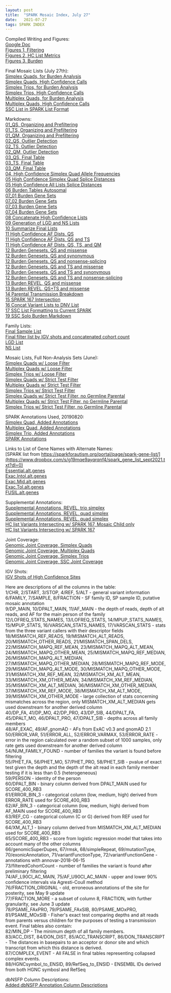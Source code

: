 ```yaml
---
layout: post
title:  "SPARK Mosaic Index, July 27"
date:   2021-07-27
tags: SPARK INDEX
---
```


Compiled Writing and Figures:
<br>[Google Doc](https://docs.google.com/document/d/1q82t5ll2yVP9Fyrwq7jdnZU2bgDnZEgXCu-Tl0VnDDc/edit?usp=sharing)
<br>[Figures 1, Filtering](https://www.dropbox.com/s/0pdmukd8jp5pq7p/figures_01_filter.zip?dl=0)
<br>[Figures 2, HC List Metrics](https://www.dropbox.com/s/reg9z0jluwkvx1g/figures_02_metrics.zip?dl=0)
<br>[Figures 3, Burden](https://www.dropbox.com/s/9lpiv5djf2stod3/figures_03_burden.zip?dl=0)

Final Mosaic Lists (July 27th):
<br>[Simplex Quads, for Burden Analysis](https://www.dropbox.com/s/2v0su9gdz25yv5w/quadsimplex.burden.txt?dl=0)
<br>[Simplex Quads, High Confidence Calls](https://www.dropbox.com/s/dphpofhrh7xa84z/quadsimplex.highconfidence.txt?dl=0)
<br>[Simplex Trios, for Burden Analysis](https://www.dropbox.com/s/8rlzsphugatls37/triosimplex.burden.txt?dl=0)
<br>[Simplex Trios, High Confidence Calls](https://www.dropbox.com/s/lrdb5trc75ohgx8/triosimplex.highconfidence.txt?dl=0)
<br>[Multiplex Quads, for Burden Analysis](https://www.dropbox.com/s/luyljm77ci1hu1k/quadmultiplex.burden.txt?dl=0)
<br>[Multiplex Quads, High Confidence Calls](https://www.dropbox.com/s/cn3x5sfm30eq04a/quadmultiplex.highconfidence.txt?dl=0)
<br>[SSC List in SPARK List Format](https://www.dropbox.com/s/hkjkeqibfk2nkyw/ssc.transformed.txt?dl=0)

Markdowns:
<br>[01_QS, Organizing and Prefiltering](https://www.dropbox.com/s/o2qqos8qembl586/01_qs.organize_prefilter.html?dl=0)
<br>[01_TS, Organizing and Prefiltering](https://www.dropbox.com/s/og3913n31a8z27a/01_ts.organize_prefilter.html?dl=0)
<br>[01_QM, Organizing and Prefiltering](https://www.dropbox.com/s/jpmql5snxqr2uyv/01_qm.organize_prefilter.html?dl=0)
<br>[02_QS, Outlier Detection](https://www.dropbox.com/s/8y75fw081y8ddo5/02_qs.outlier_detection.html?dl=0)
<br>[02_TS, Outlier Detection](https://www.dropbox.com/s/62cr2hmihv0phas/02_ts.outlier_detection.html?dl=0)
<br>[02_QM, Outlier Detection](https://www.dropbox.com/s/bxvqbgd8adjlwj2/02_qm.outlier_detection.html?dl=0)
<br>[03_QS, Final Table](https://www.dropbox.com/s/vqx366c95usmanb/03_qs.final_tables.html?dl=0)
<br>[03_TS, Final Table](https://www.dropbox.com/s/06esgmqu3fux0h7/03_ts.final_tables.html?dl=0)
<br>[03_QM, Final Table](https://www.dropbox.com/s/tn6njzth0v7v11u/03_qm.final_tables.html?dl=0)
<br>[04, High Confidence Simplex Quad Allele Frequencies](https://www.dropbox.com/s/6s5dhposyznatnl/04_qs_highconf_allelefreqs_01.html?dl=0)
<br>[05 High Confidence Simplex Quad Splice Distances](https://www.dropbox.com/s/mbcztsj0j9th4yx/05_highconf_splicedist_01.html?dl=0)
<br>[05 High Confidence All Lists Splice Distances](https://www.dropbox.com/s/zzd6ikgyh4g8bzp/05_highconf_splicedist_02.html?dl=0)
<br>[06 Burden Tables Autosomal](https://www.dropbox.com/s/5l34qb95m88tuvt/06_burden_autosomal_01.html?dl=0)
<br>[07_01 Burden Gene Sets](https://www.dropbox.com/s/879g61jul2vnryi/07_burden_genesets_01.html?dl=0)
<br>[07_02 Burden Gene Sets](https://www.dropbox.com/s/zwvp4yolro6gdvp/07_burden_genesets_02.html?dl=0)
<br>[07_03 Burden Gene Sets](https://www.dropbox.com/s/a2sr4qp1pfwip3q/07_burden_genesets_03.html?dl=0)
<br>[07_04 Burden Gene Sets](https://www.dropbox.com/s/pjrsx5sgete3fzr/07_burden_genesets_04.html?dl=0)
<br>[08 Concatenate High Confidence Lists](https://www.dropbox.com/s/obkmyne6iz28frt/08_concat_lists_01.html?dl=0)
<br>[09 Generation of LGD and NS Lists](https://www.dropbox.com/s/p70jk08tzvqgb10/09_lgd_ns_lists.html?dl=0)
<br>[10 Summarize Final Lists](https://www.dropbox.com/s/hbkj3lsf8bcrj4a/10_summarize_final_lists.html?dl=0)
<br>[11 High Confidence AF Dists, QS](https://www.dropbox.com/s/arsi93z6a5eoy6b/11_hc_AF_quadsimplex.html?dl=0)
<br>[11 High Confidence AF Dists, QS and TS](https://www.dropbox.com/s/odjqybqtzlmqjgx/11_hc_AF_qs_ts.html?dl=0)
<br>[11 High Confidence AF Dists, QS, TS, and QM](https://www.dropbox.com/s/p1nkifu6mav4sw5/11_hc_AF_quads_quadm_trios.html?dl=0)
<br>[12 Burden Genesets, QS and missense](https://www.dropbox.com/s/p7xp30rzsszzd5p/12_burden_genesets_qs_missense.html?dl=0)
<br>[12 Burden Genesets, QS and synonymous](https://www.dropbox.com/s/bww75i48qwxyl7f/12_burden_genesets_qs_synonymous.html?dl=0)
<br>[12 Burden Genesets, QS and nonsense-splicing](https://www.dropbox.com/s/9sglvog8nkacxi9/12_burden_genesets_qs_nonsensesplicing.html?dl=0)
<br>[12 Burden Genesets, QS and TS and missense](https://www.dropbox.com/s/19obpuviidgkncb/12_burden_genesets_qsts_missense.html?dl=0)
<br>[12 Burden Genesets, QS and TS and synonymous](https://www.dropbox.com/s/cbg14hg27jurzjq/12_burden_genesets_qsts_synonymous.html?dl=0)
<br>[12 Burden Genesets, QS and TS and nonsense-splicing](https://www.dropbox.com/s/uxw9y1evp7qrar6/12_burden_genesets_qsts_nonsensesplicing.html?dl=0)
<br>[13 Burden REVEL, QS and missense](https://www.dropbox.com/s/ag58qxihyjcc3pk/13_burden_revel_qs_missense.html?dl=0)
<br>[13 Burden REVEL, QS+TS and missense](https://www.dropbox.com/s/ng86fbx2o4ap3sw/13_burden_revel_qsts_missense.html?dl=0)
<br>[14 Parental Transmission Breakdown](https://www.dropbox.com/s/t7suz2lrk612wvt/14_parental_transmission_01.html?dl=0)
<br>[15 SPARK 167 Intersection](https://www.dropbox.com/s/5v9xiutv72g4tj1/15_spark_167_list_01.html?dl=0)
<br>[16 Concat Variant Lists to DNV List](https://www.dropbox.com/s/v0mzdm4jevtaq4x/16_concat_lists_02.html?dl=0)
<br>[17 SSC List Formatting to Current SPARK](https://www.dropbox.com/s/j1flcekwsrp6s03/17_ssc_list.html?dl=0)
<br>[19 SSC Solo Burden Markdown](https://www.dropbox.com/s/0pv9gk7cxk24v9j/19_burden_genesets_ssc_missense.html?dl=0)

Family Lists:
<br>[Final Sample List](https://www.dropbox.com/s/awrb72bkxcxgmix/final_sample_list.txt?dl=0)
<br>[Final filter list by IGV shots and concatenated cohort count](https://www.dropbox.com/s/lscs9dl6yudj0qn/final_filter_igv_cohort.txt?dl=0)
<br>[LGD List](https://www.dropbox.com/s/y061oxm1pw4eykx/lgd_family_list.txt?dl=0)
<br>[NS List](https://www.dropbox.com/s/a8bbg0konbpuppw/ns_family_list.txt?dl=0)

Mosaic Lists, Full Non-Analysis Sets (June):
<br>[Simplex Quads w/ Loose Filter](https://www.dropbox.com/s/tyczipwxkch4a1f/quadsimplex_mosaics.8reads_0.001popAF_4cohort_3alt_exonic.jun3.txt?dl=0)
<br>[Multiplex Quads w/ Loose Filter](https://www.dropbox.com/s/407gqs049ukcdcf/quadmultiplex_mosaics.8reads_0.001popAF_4cohort_3alt_exonic.jun3.txt?dl=0)
<br>[Simplex Trios w/ Loose Filter](https://www.dropbox.com/s/2rs72k69tkepcrz/triosimplex_mosaics.8reads_0.001popAF_4cohort_3alt_exonic.jun3.txt?dl=0)
<br>[Simplex Quads w/ Strict Test Filter](https://www.dropbox.com/s/okrg9g1ug10788i/quadsimplex_mosaics.8reads_0.001popAF_4cohort_3alt_exonic.testfilter.jun3.txt?dl=0)
<br>[Multiplex Quads w/ Strict Test Filter](https://www.dropbox.com/s/xabrs2f030xlz49/quadmultiplex_mosaics.8reads_0.001popAF_4cohort_3alt_exonic.testfilter.jun3.txt?dl=0)
<br>[Simplex Trios w/ Strict Test Filter](https://www.dropbox.com/s/dv4ajax8bqbwfcu/triosimplex_mosaics.8reads_0.001popAF_4cohort_3alt_exonic.testfilter.jun3.txt?dl=0)
<br>[Simplex Quads w/ Strict Test Filter, no Germline Parental](https://www.dropbox.com/s/fjuuw3q7cekci7f/quadsimplex_mosaics.8reads_0.001popAF_4cohort_3alt_exonic.testfilter_noGermlineParental.jun3.txt?dl=0)
<br>[Multiplex Quads w/ Strict Test Filter, no Germline Parental](https://www.dropbox.com/s/vev0qhne7n0gmx4/quadmultiplex_mosaics.8reads_0.001popAF_4cohort_3alt_exonic.testfilter_noGermlineParental.jun3.txt?dl=0)
<br>[Simplex Trios w/ Strict Test Filter, no Germline Parental](https://www.dropbox.com/s/vmhwb1a307p92gs/triosimplex_mosaics.8reads_0.001popAF_4cohort_3alt_exonic.testfilter_noGermlineParental.jun3.txt?dl=0)

SPARK Annotations Used, 20190820:
<br>[Simplex Quad, Added Annotations](https://www.dropbox.com/s/bjwj52ibth2rytw/quadsimplex.highconfidence.add_annot.txt?dl=0)
<br>[Multiplex Quad, Added Annotations](https://www.dropbox.com/s/fgr8kt3mt98juq5/quadmultiplex.highconfidence.add_annot.txt?dl=0)
<br>[Simplex Trio, Added Annotations](https://www.dropbox.com/s/ntn4cr1jmh44q70/triosimplex.highconfidence.add_annot.txt?dl=0)
<br>[SPARK Annotations](https://www.dropbox.com/s/gg5ewe0bbqhjimw/SPARK.27K.mastertable.20190820.txt?dl=0)

Links to List of Gene Names with Alternate Names:
<br>[SPARK list from https://sparkforautism.org/portal/page/spark-gene-list/](https://www.dropbox.com/s/g19mqe9ayqrqnf4/spark_gene_list_sept2021.txt?dl=0)
<br>[Essential.alt.genes](https://www.dropbox.com/s/4jcjuaz8c3dhbtf/Essential.alt.genes?dl=0)
<br>[Exac.Intol.alt.genes](https://www.dropbox.com/s/jbrpq5fb8qz16ri/Exac.Intol.alt.genes?dl=0)
<br>[Exac.Mid.alt.genes](https://www.dropbox.com/s/yjw7r0fwh3lxqil/Exac.Mid.alt.genes?dl=0)
<br>[Exac.Tol.alt.genes](https://www.dropbox.com/s/443h1423awxmxza/Exac.Tol.alt.genes?dl=0)
<br>[FUSIL.alt.genes](https://www.dropbox.com/s/qbptliwg3irwnod/FUSIL.alt.genes?dl=0)

Supplemental Annotations:
<br>[Supplemental Annotations, REVEL, trio simplex](https://www.dropbox.com/s/4aaak22tpx5r1kl/revel.triosimplex.txt?dl=0)
<br>[Supplemental Annotations, REVEL, quad simplex](https://www.dropbox.com/s/svr5kdpds11chqq/revel.quadsimplex.txt?dl=0)
<br>[Supplemental Annotations, REVEL, quad simplex](https://www.dropbox.com/s/n5ahznpustist5b/revel.quadmultiplex.txt?dl=0)
<br>[HC list Variants Intersecting w/ SPARK 167, Mosaic Child only](https://www.dropbox.com/s/ivp1z6l7hyqr4my/spark167.mosaic_child.txt?dl=0)
<br>[HC list Variants Intersecting w/ SPARK 167](https://www.dropbox.com/s/ftzjerfi7ebhw4q/spark167.txt?dl=0)

Joint Coverage:
<br>[Genomic Joint Coverage, Simplex Quads](https://www.dropbox.com/s/xp96tughn8vhjzu/jointcoverage.2.simplexquads.txt?dl=0)
<br>[Genomic Joint Coverage, Multiplex Quads](https://www.dropbox.com/s/dm5ppo3fn2q0vrv/jointcoverage.2.multiplexquads.txt?dl=0)
<br>[Genomic Joint Coverage, Simplex Trios](https://www.dropbox.com/s/pfkw1v3z7rs4ugy/jointcoverage.2.simplextrios.txt?dl=0)
<br>[Genomic Joint Coverage, SSC Joint Coverage](https://www.dropbox.com/s/72p5sfqhwmbiqsz/transformed.jointcov_ssc.all.txt?dl=0)

IGV Shots:
<br>[IGV Shots of High Confidence Sites](https://www.dropbox.com/sh/nj8wglswrxj7lik/AADvVXrVXapW3lukFMppeuLAa?dl=0)

Here are descriptions of all the columns in the table:
<br>1/CHR, 2/START, 3/STOP, 4/REF, 5/ALT - general variant information
<br>6/FAMILY, 7/SAMPLE, 8/FRACTION - SF family ID, SP sample ID, putative mosaic annotation
<br>9/DP_MAIN, 10/DPALT_MAIN, 11/AF_MAIN - the depth of reads, depth of alt reads, and AF for the main person of the family
<br>12/LOFREQ_STATS_NAMES, 13/LOFREQ_STATS, 14/MPUP_STATS_NAMES, 15/MPUP_STATS, 16/VARSCAN_STATS_NAMES, 17/VARSCAN_STATS - stats from the three variant callers with their descriptor fields
<br>18/MISMATCH_REF_READS, 19/MISMATCH_ALT_READS, 20/MISMATCH_OTHER_READS, 21/MISMATCH_SPAN_DELS, 22/MISMATCH_MAPQ_REF_MEAN, 23/MISMATCH_MAPQ_ALT_MEAN, 24/MISMATCH_MAPQ_OTHER_MEAN, 25/MISMATCH_MAPQ_REF_MEDIAN, 26/MISMATCH_MAPQ_ALT_MEDIAN, 27/MISMATCH_MAPQ_OTHER_MEDIAN, 28/MISMATCH_MAPQ_REF_MODE, 29/MISMATCH_MAPQ_ALT_MODE, 30/MISMATCH_MAPQ_OTHER_MODE, 31/MISMATCH_XM_REF_MEAN, 32/MISMATCH_XM_ALT_MEAN, 33/MISMATCH_XM_OTHER_MEAN, 34/MISMATCH_XM_REF_MEDIAN, 35/MISMATCH_XM_ALT_MEDIAN, 36/MISMATCH_XM_OTHER_MEDIAN, 37/MISMATCH_XM_REF_MODE, 38/MISMATCH_XM_ALT_MODE, 39/MISMATCH_XM_OTHER_MODE - large collection of stats concerning mismatches across the region, only MISMATCH_XM_ALT_MEDIAN gets used downstream for another derived column
<br>40/DP_FA, 41/DP_MO, 42/DP_PRO, 43/DP_SIB, 44/DPALT_FA, 45/DPALT_MO, 46/DPALT_PRO, 47/DPALT_SIB - depths across all family members
<br>48/AF_EXAC, 49/AF_gnomAD - AFs from ExAC v0.3 and gnomAD 2.1
<br>50/ERROR_VAR, 51/ERROR_ALL, 52/ERROR_VARMAX, 53/ERROR_RATE - error in the region calculated over a random subset of 1000 samples, only rate gets used downstream for another derived column
<br>54/NUM_FAMILY_FOUND - number of families the variant is found before filtering
<br>55/PHET_FA, 56/PHET_MO, 57/PHET_PRO, 58/PHET_SIB - pvalue of exact test given the depth and the depth of the alt read in each family member testing if it is less than 0.5 (heterogeneous)
<br>59/PERSON - identity of the person
<br>60/DPALT_BIN - binary column derived from DPALT_MAIN used for SCORE_400_RB3
<br>61/ERROR_BIN_3 - categorical column (low, medium, high) derived from ERROR_RATE used for SCORE_400_RB3
<br>62/AF_BIN_3 - categorical column (low, medium, high) derived from AF_MAIN used for SCORE_400_RB3
<br>63/REF_CG - categorical column (C or G) derived from REF used for SCORE_400_RB3
<br>64/XM_ALT_1 - binary column derived from MISMATCH_XM_ALT_MEDIAN used for SCORE_400_RB3
<br>65/SCORE_400_RB3 - score from logistic regression model that takes into account many of the other columns
<br>66/genomicSuperDupes, 67/rmsk, 68/simpleRepeat, 69/mutationType, 70/exonicAnnotation, 71/variantFunctionType, 72/variantFunctionGene - annotations with annovar-2018-06-15
<br>73/filteredCohortCount - number of families the variant is found after preliminary filtering
<br>74/AF_L90CI_AC_MAIN, 75/AF_U90CI_AC_MAIN - upper and lower 90% confidence intervals via Agresti-Coull method
<br>76/FRACTION_ORIGINAL - old, erroneous annotations of the site for posterity, see May 9 update
<br>77/FRACTION_MORE - a subset of column 8, FRACTION, with further granularity, see June 3 update
<br>78/PSAME_FAxPRO, 79/PSAME_FAxSIB, 80/PSAME_MOxPRO, 81/PSAME_MOxSIB - Fisher's exact test comparing depths and alt reads from parents versus children for the purposes of testing a transmission event.
Final tables also contain:
<br>82/MIN_DP - The minimum depth of all family members.
<br>83/ACC_DIST, 84/DON_DIST, 85/ACC_TRANSCRIPT, 86/DON_TRANSCRIPT - The distances in basepairs to an acceptor or donor site and which transcript from which this distance is derived.
<br>87/COMPLEX_EVENT - All FALSE in final tables representing collapsed complex events.
<br>88/HGNCsymbol_to_ENSID, 89/RefSeq_to_ENSID - ENSEMBL IDs derived from both HGNC symbosl and RefSeq

dbNSFP Column Descriptions:
<br>[Added dbNSFP Annotation Column Descriptions](https://www.dropbox.com/s/j95lkv05al56kcp/dbNSFP_columns.txt?dl=0)